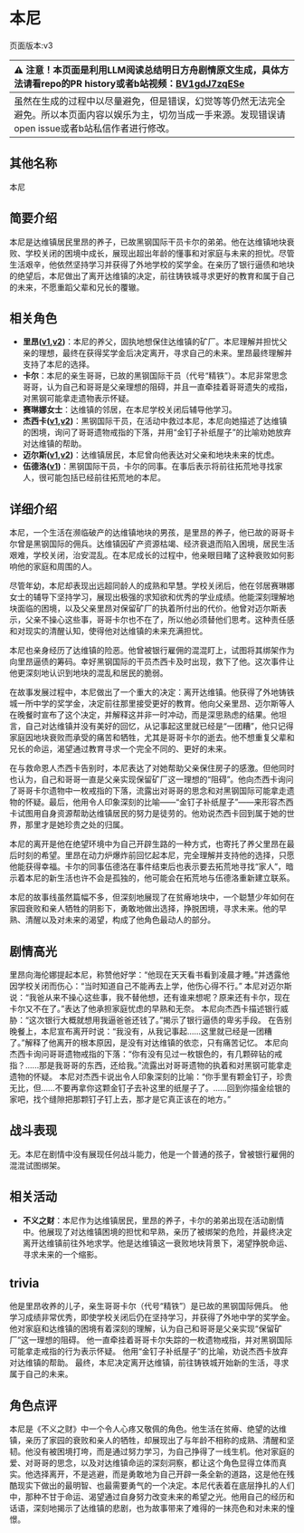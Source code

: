 # 本尼
页面版本:v3
 

| :warning: 注意！本页面是利用LLM阅读总结明日方舟剧情原文生成，具体方法请看repo的PR history或者b站视频：[BV1gdJ7zqESe](https://www.bilibili.com/video/BV1gdJ7zqESe/)         |
|:----------------------------|
| 虽然在生成的过程中以尽量避免，但是错误，幻觉等等仍然无法完全避免。所以本页面内容以娱乐为主，切勿当成一手来源。发现错误请open issue或者b站私信作者进行修改。|



## 其他名称
本尼
## 简要介绍
本尼是达维镇居民里昂的养子，已故黑钢国际干员卡尔的弟弟。他在达维镇地块衰败、学校关闭的困境中成长，展现出超出年龄的懂事和对家庭与未来的担忧。尽管生活艰辛，他依然坚持学习并获得了外地学校的奖学金。在亲历了银行逼债和地块的绝望后，本尼做出了离开达维镇的决定，前往铸铁城寻求更好的教育和属于自己的未来，不愿重蹈父辈和兄长的覆辙。
## 相关角色
-   **里昂([v1](../chars/extended_char_li_ang.md),[v2](extended_char_li_ang.md))**：本尼的养父，固执地想保住达维镇的矿厂。本尼理解并担忧父亲的理想，最终在获得奖学金后决定离开，寻求自己的未来。里昂最终理解并支持了本尼的选择。
-   **卡尔**：本尼的亲生哥哥，已故的黑钢国际干员（代号“精铁”）。本尼非常思念哥哥，认为自己和哥哥是父亲理想的阻碍，并且一直牵挂着哥哥遗失的戒指，对黑钢可能拿走遗物表示怀疑。
-   **赛琳娜女士**：达维镇的邻居，在本尼学校关闭后辅导他学习。
-   **杰西卡([v1](../chars/char_235_jesica.md),[v2](char_235_jesica.md))**：黑钢国际干员，在活动中救过本尼，本尼向她描述了达维镇的困境，询问了哥哥遗物戒指的下落，并用“金钉子补纸屋子”的比喻劝她放弃对达维镇的帮助。
-   **迈尔斯([v1](../chars/extended_char_mai_er_si.md),[v2](extended_char_mai_er_si.md))**：达维镇居民，本尼曾向他表达对父亲和地块未来的忧虑。
-   **伍德洛([v1](../chars/extended_char_wu_de_luo.md))**：黑钢国际干员，卡尔的同事。在事后表示将前往拓荒地寻找家人，很可能包括已经前往拓荒地的本尼。
## 详细介绍
本尼，一个生活在濒临破产的达维镇地块的男孩，是里昂的养子，他已故的哥哥卡尔曾是黑钢国际的佣兵。达维镇因矿产资源枯竭、经济衰退而陷入困境，居民生活艰难，学校关闭，治安混乱。在本尼成长的过程中，他亲眼目睹了这种衰败如何影响他的家庭和周围的人。

尽管年幼，本尼却表现出远超同龄人的成熟和早慧。学校关闭后，他在邻居赛琳娜女士的辅导下坚持学习，展现出极强的求知欲和优秀的学业成绩。他能深刻理解地块面临的困境，以及父亲里昂对保留矿厂的执着所付出的代价。他曾对迈尔斯表示，父亲不操心这些事，哥哥卡尔也不在了，所以他必须替他们思考。这种责任感和对现实的清醒认知，使得他对达维镇的未来充满担忧。

本尼也亲身经历了达维镇的险恶。他曾被银行雇佣的混混盯上，试图将其绑架作为向里昂逼债的筹码。幸好黑钢国际的干员杰西卡及时出现，救下了他。这次事件让他更深刻地认识到地块的混乱和居民的脆弱。

在故事发展过程中，本尼做出了一个重大的决定：离开达维镇。他获得了外地铸铁城一所中学的奖学金，决定前往那里接受更好的教育。他向父亲里昂、迈尔斯等人在晚餐时宣布了这个决定，并解释这并非一时冲动，而是深思熟虑的结果。他坦言，自己对达维镇并没有美好的回忆，从记事起这里就已经是“一团糟”，他只记得家庭因地块衰败而承受的痛苦和牺牲，尤其是哥哥卡尔的逝去。他不想重复父辈和兄长的命运，渴望通过教育寻求一个完全不同的、更好的未来。

在与救命恩人杰西卡告别时，本尼表达了对她帮助父亲保住房子的感激。但他同时也认为，自己和哥哥一直是父亲实现保留矿厂这一理想的“阻碍”。他向杰西卡询问了哥哥卡尔遗物中一枚戒指的下落，流露出对哥哥的思念和对黑钢国际可能拿走遗物的怀疑。最后，他用令人印象深刻的比喻——“金钉子补纸屋子”——来形容杰西卡试图用自身资源帮助达维镇居民的努力是徒劳的。他劝说杰西卡回到属于她的世界，那里才是她珍贵之处的归属。

本尼的离开是他在绝望环境中为自己开辟生路的一种方式，也寄托了养父里昂在最后时刻的希望。里昂在动力炉爆炸前回忆起本尼，完全理解并支持他的选择，只愿他能获得幸福。卡尔的同事伍德洛在事件结束后也表示要去拓荒地寻找“家人”，暗示着本尼的新生活也许不会是孤独的，他可能会在拓荒地与伍德洛重新建立联系。

本尼的故事线虽然篇幅不多，但深刻地展现了在贫瘠地块中，一个聪慧少年如何在家园衰败和亲人牺牲的阴影下，勇敢地做出选择，挣脱困境，寻求未来。他的早熟、清醒以及对未来的渴望，构成了他角色最动人的部分。
## 剧情高光
里昂向海伦娜提起本尼，称赞他好学：“他现在天天看书看到凌晨才睡。”并透露他因学校关闭而伤心：“当时知道自己不能再去上学，他伤心得不行。”
本尼对迈尔斯说：“我爸从来不操心这些事，我不替他想，还有谁来想呢？原来还有卡尔，现在卡尔又不在了。”表达了他承担家庭忧虑的早熟和无奈。
本尼向杰西卡描述银行威胁：“这次银行大概就想用我逼爸爸还钱了。”揭示了银行逼债的卑劣手段。
在告别晚餐上，本尼宣布离开时说：“我没有，从我记事起......这里就已经是一团糟了。”解释了他离开的根本原因，是没有对达维镇的依恋，只有痛苦记忆。
本尼向杰西卡询问哥哥遗物戒指的下落：“你有没有见过一枚银色的，有几颗碎钻的戒指？......那是我哥哥的东西，还给我。”流露出对哥哥遗物的执着和对黑钢可能拿走遗物的怀疑。
本尼对杰西卡说出令人印象深刻的比喻：“你手里有颗金钉子，珍贵无比，但......不要再拿你这颗金钉子去补这里的纸屋子了。......回到你描金绘银的家吧，找个缝隙把那颗钉子钉上去，那才是它真正该在的地方。”
## 战斗表现
无。本尼在剧情中没有展现任何战斗能力，他是一个普通的孩子，曾被银行雇佣的混混试图绑架。
## 相关活动
-   **不义之财**：本尼作为达维镇居民，里昂的养子，卡尔的弟弟出现在活动剧情中。他展现了对达维镇困境的担忧和早熟，亲历了被绑架的危险，并最终决定离开达维镇前往外地求学。他是达维镇这一衰败地块背景下，渴望挣脱命运、寻求未来的一个缩影。
## trivia
他是里昂收养的儿子，亲生哥哥卡尔（代号“精铁”）是已故的黑钢国际佣兵。
他学习成绩非常优秀，即使学校关闭后仍在坚持学习，并获得了外地中学的奖学金。
他对家庭和达维镇的困境有着深刻的理解，认为自己和哥哥是父亲实现“保留矿厂”这一理想的阻碍。
他一直牵挂着哥哥卡尔失踪的一枚遗物戒指，并对黑钢国际可能拿走戒指的行为表示怀疑。
他用“金钉子补纸屋子”的比喻，劝说杰西卡放弃对达维镇的帮助。
最终，本尼决定离开达维镇，前往铸铁城开始新的生活，寻求属于自己的未来。
## 角色点评
本尼是《不义之财》中一个令人心疼又敬佩的角色。他生活在贫瘠、绝望的达维镇，亲历了家园的衰败和亲人的牺牲，却展现出了与年龄不相称的成熟、清醒和坚韧。他没有被困境打垮，而是通过努力学习，为自己挣得了一线生机。他对家庭的爱、对哥哥的思念，以及对达维镇命运的深刻洞察，都让这个角色显得立体而真实。他选择离开，不是逃避，而是勇敢地为自己开辟一条全新的道路，这是他在残酷现实下做出的最明智、也最需要勇气的一个决定。本尼代表着在底层挣扎的人们中，那种不甘于命运、渴望通过自身努力改变未来的希望之光。他用自己的经历和话语，深刻地揭示了达维镇的悲剧，也为故事带来了难得的一抹亮色和对未来的憧憬。